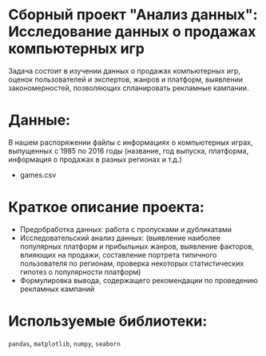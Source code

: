 # Сборный проект "Анализ данных": Исследование данных о продажах компьютерных игр
Задача состоит в изучении данных о продажах компьютерных игр, оценок пользователей и экспертов, жанров и платформ, выявлении закономерностей, позволяющих спланировать рекламные кампании.
# Данные:
В нашем распоряжении файлы с информациях о компьютерных играх, выпущенных с 1985 по 2016 годы (название, год выпуска, платформа, информация о продажах в разных регионах и т.д.)
- games.csv
# Краткое описание проекта:
- Предобработка данных: работа с пропусками и дубликатами
- Исследовательский анализ данных: (выявление наиболее популярных платформ и прибыльных жанров,  выявление факторов, влияющих на продажи, составление портрета типичного пользователя по регионам, проверка некоторых статистических гипотез о популярности платформ)
- Формулировка вывода, содержащего рекомендации по проведению рекламных кампаний

# Используемые библиотеки:
`pandas`, `matplotlib`, `numpy`, `seaborn`

